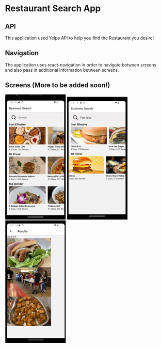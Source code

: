 # Restaurant Search App

## API 

This application used Yelps API to help you find the Restaurant you desire!

## Navigation

The application uses react-navigation in order to navigate between screens and also pass in additional information between screens.

## Screens (More to be added soon!)

<img src="assets/firstScreen.png" width="200">
<img src="assets/SearchScreen.png" width="200">
<img src="assets/ResultsScreen.png" width="200">

